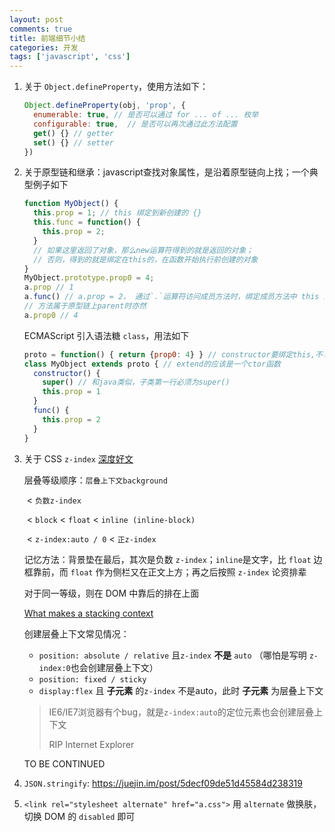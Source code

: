 ```yaml
---
layout: post
comments: true
title: 前端细节小结
categories: 开发
tags: ['javascript', 'css']
---
```


1. 关于 `Object.defineProperty`，使用方法如下：

   ```javascript
   Object.defineProperty(obj, 'prop', {
     enumerable: true, // 是否可以通过 for ... of ... 枚举
     configurable: true,  // 是否可以再次通过此方法配置
     get() {} // getter
     set() {} // setter
   })
   ```

2. 关于原型链和继承：javascript查找对象属性，是沿着原型链向上找；一个典型例子如下

   ```javascript
   function MyObject() {
     this.prop = 1; // this 绑定到新创建的 {}
     this.func = function() {
       this.prop = 2;
     }
     // 如果这里返回了对象，那么new运算符得到的就是返回的对象；
     // 否则，得到的就是绑定在this的，在函数开始执行前创建的对象
   }
   MyObject.prototype.prop0 = 4;
   a.prop // 1
   a.func() // a.prop = 2， 通过`.`运算符访问成员方法时，绑定成员方法中 this 到当前对象；
   // 方法属于原型链上parent时亦然
   a.prop0 // 4
   ```

   ECMAScript 引入语法糖 `class`，用法如下

   ```javascript
   proto = function() { return {prop0: 4} } // constructor要绑定this,不可为箭头函数
   class MyObject extends proto { // extend的应该是一个ctor函数
     constructor() {
       super() // 和java类似，子类第一行必须为super()
       this.prop = 1
     }
     func() {
       this.prop = 2
     }
   }
   ```

3. 关于 CSS `z-index` [深度好文](https://www.zhangxinxu.com/wordpress/2016/01/understand-css-stacking-context-order-z-index/?shrink=1)

   层叠等级顺序：`层叠上下文background` 

   ​									< `负数z-index` 

   ​												< `block` < `float` < `inline (inline-block)`

   ​															 < `z-index:auto / 0` < `正z-index`

   记忆方法：背景垫在最后，其次是负数 `z-index`；`inline`是文字，比 `float` 边框靠前，而 `float` 作为侧栏又在正文上方；再之后按照 `z-index` 论资排辈

   对于同一等级，则在 DOM 中靠后的排在上面

   [What makes a stacking context](https://developer.mozilla.org/zh-CN/docs/Web/Guide/CSS/Understanding_z_index/The_stacking_context)

   创建层叠上下文常见情况：

   - `position: absolute / relative` 且`z-index` **不是** `auto` （哪怕是写明 `z-index:0`也会创建层叠上下文）
   - `position: fixed / sticky`
   - `display:flex` 且 **子元素** 的`z-index` 不是auto，此时 **子元素** 为层叠上下文

   > IE6/IE7浏览器有个bug，就是`z-index:auto`的定位元素也会创建层叠上下文
   >
   > RIP Internet Explorer

   TO BE CONTINUED

4. `JSON.stringify`: https://juejin.im/post/5decf09de51d45584d238319
5. `<link rel="stylesheet alternate" href="a.css">` 用 `alternate` 做换肤，切换 DOM 的 `disabled` 即可